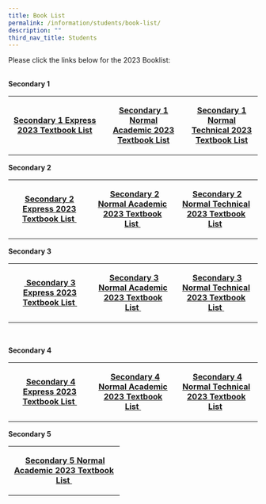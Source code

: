 ```yaml
---
title: Book List
permalink: /information/students/book-list/
description: ""
third_nav_title: Students
---
```

<p>Please click the links below for the 2023 Booklist:</p>
<p><br /><strong>Secondary 1</strong></p>
<table width="0">
<tbody>
<tr>
<td style="text-align: center;" width="209">
<p><strong><a href="/files/S1%20EXP.pdf">Secondary 1 Express 2023&nbsp;Textbook&nbsp;List</a></strong></p>
</td>

<td style="text-align: center;" width="209">
<p><strong><a href="/files/S1%20NA.pdf">Secondary 1 Normal Academic&nbsp;2023 Textbook List</a></strong></p>
</td>
	

<td style="text-align: center;" width="209">
<p><strong><a href="/files/S1%20NT.pdff">Secondary 1 Normal Technical 2023 Textbook List</a></strong></td>
</tr>
</tbody>
</table>

<p><strong>Secondary 2</strong></p>
<table width="0">
<tbody>
<tr>
<td style="text-align: center;" width="209">
<p><strong><a href="/files/S2%20EXP.pdf">Secondary 2 Express 2023 Textbook List&nbsp;</a></strong></p>
</td>
<td style="text-align: center;" width="209">
<p>&nbsp;<strong>&nbsp;<a href="/files/S2%20NA.pdf">Secondary 2 Normal Academic 2023 Textbook List&nbsp;</a></strong></p>
</td>

	
<td style="text-align: center;" width="209">
<p>&nbsp;<strong><a href="/files/S2%20NT.pdf">Secondary 2 Normal Technical 2023 Textbook List</a>&nbsp;</strong></p>
</td>
</tr>
</tbody>
</table>


<p><strong>Secondary 3</strong></p>
<table width="0">
<tbody>
<tr>
<td style="text-align: center;" width="209">
<p><strong><a href="/files/S3%20EXP.pdf">&nbsp;Secondary 3 Express 2023 Textbook List&nbsp;</a></strong></p>
</td>
<td style="text-align: center;" width="209">
<p>&nbsp;<strong><a href="/files/S3%20NA.pdf">Secondary 3 Normal Academic 2023 Textbook List&nbsp;</a></strong></p>
</td>
<td style="text-align: center;" width="209">
<p>&nbsp;<strong><a href="/files/S3%20NT.pdf">Secondary 3 Normal Technical 2023 Textbook List&nbsp;</a></strong></p>
</td>
</tr>
</tbody>
</table>
<p>&nbsp;</p>
<p><strong>Secondary 4</strong></p>
<table width="0">
<tbody>
<tr>
<td width="209">
<p style="text-align: center;"><strong>&nbsp;<a href="/files/S4%20EXP.pdf">Secondary 4 Express 2023 Textbook List&nbsp;</a></strong></p>
</td>
<td width="209">
<p style="text-align: center;">&nbsp;<strong>&nbsp;<a href="/files/S4%20NA.pdf">Secondary 4 Normal Academic 2023 Textbook List&nbsp;</a></strong></p>
</td>
<td width="209">
<p style="text-align: center;">&nbsp;<strong><a href="/files/S4%20NT.pdf">Secondary 4 Normal Technical 2023 Textbook List</a>&nbsp;</strong></p>
</td>
</tr>
</tbody>
</table>
<p><strong>Secondary 5</strong></p>
<table width="0">
<tbody>
<tr>
<td width="209">
<p style="text-align: center;"><strong>&nbsp;<a href="/files/S5%20NA.pdf">Secondary 5 Normal Academic 2023 Textbook List&nbsp;</a></strong></p>
</td>
</tr>
</tbody>
</table>